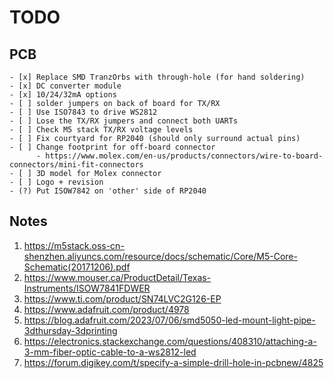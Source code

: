 # TODO

## PCB
    - [x] Replace SMD TranzOrbs with through-hole (for hand soldering)
    - [x] DC converter module
    - [x] 10/24/32mA options
    - [ ] solder jumpers on back of board for TX/RX
    - [ ] Use ISO7843 to drive WS2812
    - [ ] Lose the TX/RX jumpers and connect both UARTs
    - [ ] Check M5 stack TX/RX voltage levels
    - [ ] Fix courtyard for RP2040 (should only surround actual pins)
    - [ ] Change footprint for off-board connector
          - https://www.molex.com/en-us/products/connectors/wire-to-board-connectors/mini-fit-connectors
    - [ ] 3D model for Molex connector
    - [ ] Logo + revision
    - (?) Put ISOW7842 on 'other' side of RP2040

## Notes

1. https://m5stack.oss-cn-shenzhen.aliyuncs.com/resource/docs/schematic/Core/M5-Core-Schematic(20171206).pdf
2. https://www.mouser.ca/ProductDetail/Texas-Instruments/ISOW7841FDWER
3. https://www.ti.com/product/SN74LVC2G126-EP
4. https://www.adafruit.com/product/4978
5. https://blog.adafruit.com/2023/07/06/smd5050-led-mount-light-pipe-3dthursday-3dprinting
6. https://electronics.stackexchange.com/questions/408310/attaching-a-3-mm-fiber-optic-cable-to-a-ws2812-led
7. https://forum.digikey.com/t/specify-a-simple-drill-hole-in-pcbnew/4825

